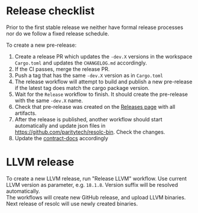 # Release checklist

Prior to the first stable release we neither have formal release processes nor do we follow a fixed release schedule.

To create a new pre-release:

1. Create a release PR which updates the `-dev.X` versions in the workspace `Cargo.toml` and updates the `CHANGELOG.md` accordingly.
2. If the CI passes, merge the release PR.
3. Push a tag that has the same `-dev.X` version as in `Cargo.toml`
4. The release workflow will attempt to build and publish a new pre-release if the latest tag does match the cargo package version.
5. Wait for the `Release` workflow to finish. It should create the pre-release with the same `-dev.X` name.
6. Check that pre-release was created on the [Releases page](https://github.com/paritytech/revive/releases) with all artifacts.
7. After the release is published, another workflow should start automatically and update json files in https://github.com/paritytech/resolc-bin. Check the changes.
8. Update the [contract-docs](https://github.com/paritytech/contract-docs/) accordingly

# LLVM release

To create a new LLVM release, run "Release LLVM" workflow. Use current LLVM version as parameter, e.g. `18.1.8`.
Version suffix will be resolved automatically.  
The workflows will create new GitHub release, and upload LLVM binaries.
Next release of resolc will use newly created binaries.  
